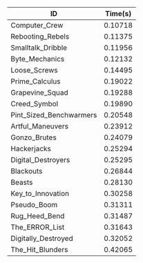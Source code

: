 |ID|Time(s)|
|-|-|
|Computer_Crew|0.10718|
|Rebooting_Rebels|0.11375|
|Smalltalk_Dribble|0.11956|
|Byte_Mechanics|0.12132|
|Loose_Screws|0.14495|
|Prime_Calculus|0.19022|
|Grapevine_Squad|0.19288|
|Creed_Symbol|0.19890|
|Pint_Sized_Benchwarmers|0.20548|
|Artful_Maneuvers|0.23912|
|Gonzo_Brutes|0.24079|
|Hackerjacks|0.25294|
|Digital_Destroyers|0.25295|
|Blackouts|0.26844|
|Beasts|0.28130|
|Key_to_Innovation|0.30258|
|Pseudo_Boom|0.31311|
|Rug_Heed_Bend|0.31487|
|The_ERROR_List|0.31643|
|Digitally_Destroyed|0.32052|
|The_Hit_Blunders|0.42065|

